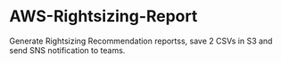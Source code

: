 # AWS-Rightsizing-Report
Generate Rightsizing Recommendation reportss, save 2 CSVs in S3 and send SNS notification to teams.
